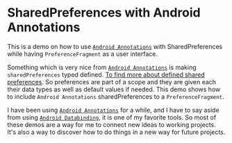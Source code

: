 # SharedPreferences with Android Annotations

This is a demo on how to use [`Android Annotations`](https://github.com/androidannotations/androidannotations) with SharedPreferences while having `PreferenceFragment` as a user interface.

Something which is very nice from [`Android Annotations`](https://github.com/androidannotations/androidannotations) is making `sharedPreferences` typed defined. [To find more about defined shared preferences](https://github.com/androidannotations/androidannotations/wiki/SharedPreferencesHelpers).
So preferences are part of a scope and they are given each their data types as well as default values if needed. This demo shows how to include `Android Annotations` sharedPreferences to a `PreferenceFragment`.

I have been using [`Android Annotations`](https://github.com/androidannotations/androidannotations) for a while, and I have to say aside from using [`Android Databinding`](https://developer.android.com/topic/libraries/data-binding/index.html), it is one of my favorite tools. So most of these demos are a way for me to connect new ideas to working projects. It's also a way to discover how to do things in a new way for future projects.
